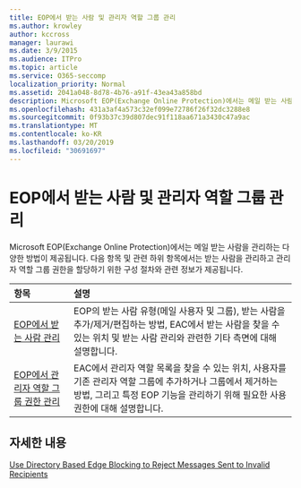 ```yaml
---
title: EOP에서 받는 사람 및 관리자 역할 그룹 관리
ms.author: krowley
author: kccross
manager: laurawi
ms.date: 3/9/2015
ms.audience: ITPro
ms.topic: article
ms.service: O365-seccomp
localization_priority: Normal
ms.assetid: 2041a048-8d78-4b76-a91f-43ea43a858bd
description: Microsoft EOP(Exchange Online Protection)에서는 메일 받는 사람을 관리하는 다양한 방법이 제공됩니다. 다음 항목 및 관련 하위 항목에서는 받는 사람을 관리하고 관리자 역할 그룹 권한을 할당하기 위한 구성 절차와 관련 정보가 제공됩니다.
ms.openlocfilehash: 431a3af4a573c32ef099e72786f26f32dc3288e8
ms.sourcegitcommit: 0f93b37c39d807dec91f118aa671a3430c47a9ac
ms.translationtype: MT
ms.contentlocale: ko-KR
ms.lasthandoff: 03/20/2019
ms.locfileid: "30691697"
---
```

# <a name="manage-recipients-and-admin-role-groups-in-eop"></a>EOP에서 받는 사람 및 관리자 역할 그룹 관리

Microsoft EOP(Exchange Online Protection)에서는 메일 받는 사람을 관리하는 다양한 방법이 제공됩니다. 다음 항목 및 관련 하위 항목에서는 받는 사람을 관리하고 관리자 역할 그룹 권한을 할당하기 위한 구성 절차와 관련 정보가 제공됩니다.
  
|**항목**|**설명**|
|:-----|:-----|
|[EOP에서 받는 사람 관리](manage-recipients-in-eop.md) <br/> |EOP의 받는 사람 유형(메일 사용자 및 그룹), 받는 사람을 추가/제거/편집하는 방법, EAC에서 받는 사람을 찾을 수 있는 위치 및 받는 사람 관리와 관련한 기타 측면에 대해 설명합니다.  <br/> |
|[EOP에서 관리자 역할 그룹 권한 관리](manage-admin-role-group-permissions-in-eop.md) <br/> |EAC에서 관리자 역할 목록을 찾을 수 있는 위치, 사용자를 기존 관리자 역할 그룹에 추가하거나 그룹에서 제거하는 방법, 그리고 특정 EOP 기능을 관리하기 위해 필요한 사용 권한에 대해 설명합니다.  <br/> |
   
## <a name="for-more-information"></a>자세한 내용

[Use Directory Based Edge Blocking to Reject Messages Sent to Invalid Recipients](http://technet.microsoft.com/library/ca7b7416-92ed-40ad-abdb-695be46ea2e4.aspx)
  

